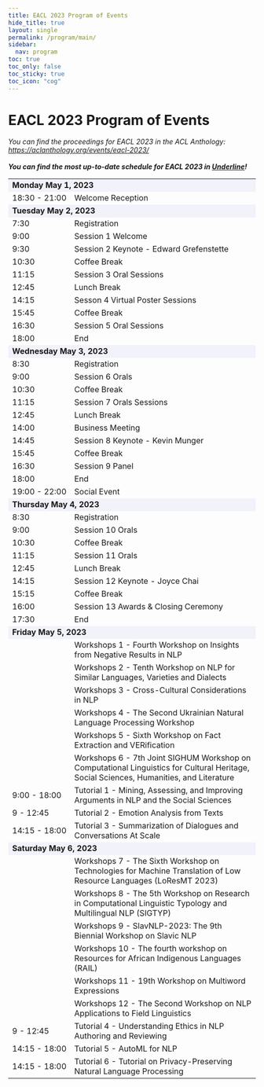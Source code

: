 ```yaml
---
title: EACL 2023 Program of Events 
hide_title: true
layout: single
permalink: /program/main/
sidebar:
  nav: program
toc: true
toc_only: false
toc_sticky: true
toc_icon: "cog" 
---
```


<h1>EACL 2023 Program of Events</h1>

*You can find the proceedings for EACL 2023 in the ACL Anthology: <a href="https://aclanthology.org/events/eacl-2023/" target="_blank">https://aclanthology.org/events/eacl-2023/</a>*
<br/> <br/>
***You can find the most up-to-date schedule for EACL 2023 in <a href="https://underline.io/events/383/schedule?timeZone=Europe%2FMadrid&day=2023-05-02T16%3A30%3A00.000Z" target="_blank">Underline</a>!***


<table>
  <tr style="background-color:#f1f2fa"><td colspan="2"><b>Monday May 1, 2023</b></td></tr>
  <tr><td nowrap="nowrap">18:30 - 21:00</td> <td>Welcome Reception</td></tr>
  <tr></tr>

  <tr style="background-color:#f1f2fa"><td colspan="2"><b>Tuesday May 2, 2023</b></td></tr>
  <tr><td>7:30</td> <td>  Registration</td></tr>
  <tr><td>9:00</td> <td>  Session 1  Welcome</td></tr>
  <tr><td>9:30</td> <td>  Session 2 Keynote - Edward Grefenstette</td></tr>
  <tr><td>10:30</td> <td> Coffee Break</td></tr>
  <tr><td>11:15</td> <td> Session 3 Oral Sessions </td></tr>
  <tr><td>12:45</td> <td> Lunch Break </td></tr>
  <tr><td>14:15</td> <td> Sesson 4 Virtual Poster Sessions</td></tr>
  <tr><td>15:45</td> <td> Coffee Break</td></tr>
  <tr><td>16:30</td> <td> Session 5 Oral Sessions </td></tr>
  <tr><td>18:00</td> <td> End</td></tr>
  <tr></tr>

  <tr style="background-color:#f1f2fa"><td colspan="2"><b>Wednesday May 3, 2023</b></td></tr>
  <tr><td>8:30</td> <td>    Registration </td></tr>
  <tr><td>9:00</td> <td>    Session 6 Orals </td></tr>
  <tr><td>10:30</td> <td>   Coffee Break </td></tr>
  <tr><td>11:15</td> <td>   Session 7 Orals Sessions </td></tr>
  <tr><td>12:45</td> <td>   Lunch Break  </td></tr>
  <tr><td>14:00</td> <td>   Business Meeting </td></tr>
  <tr><td>14:45</td> <td>   Session 8 Keynote - Kevin Munger </td></tr>
  <tr><td>15:45</td> <td>   Coffee Break </td></tr>
  <tr><td>16:30</td> <td>   Session 9 Panel </td></tr>
  <tr><td>18:00</td> <td>   End  </td></tr>
  <tr><td>19:00 - 22:00</td> <td>   Social Event </td></tr>
  <tr></tr>

  <tr style="background-color:#f1f2fa"><td colspan="2"><b>Thursday May 4, 2023</b></td></tr>
  <tr><td>8:30</td> <td>      Registration</td></tr>
  <tr><td>9:00</td> <td>      Session 10 Orals</td></tr>
  <tr><td>10:30</td> <td>     Coffee Break</td></tr>
  <tr><td>11:15</td> <td>     Session 11 Orals</td></tr>
  <tr><td>12:45</td> <td>     Lunch Break </td></tr>
  <tr><td>14:15</td> <td>     Session 12 Keynote - Joyce Chai</td></tr>
  <tr><td>15:15</td> <td>     Coffee Break</td></tr>
  <tr><td>16:00</td> <td>     Session 13 Awards & Closing Ceremony</td></tr>
  <tr><td>17:30</td> <td>     End </td></tr>
  <tr></tr>

  <tr style="background-color:#f1f2fa"><td colspan="2"><b>Friday May 5, 2023</b></td></tr>
  <tr><td></td><td>Workshops 1 - Fourth Workshop on Insights from Negative Results in NLP</td></tr>
  <tr><td></td><td>Workshops 2 - Tenth Workshop on NLP for Similar Languages, Varieties and Dialects</td></tr>
  <tr><td></td><td>Workshops 3 - Cross-Cultural Considerations in NLP</td></tr>
  <tr><td></td><td>Workshops 4 - The Second Ukrainian Natural Language Processing Workshop</td></tr>
  <tr><td></td><td>Workshops 5 - Sixth Workshop on Fact Extraction and VERification</td></tr>
  <tr><td></td><td>Workshops 6 - 7th Joint SIGHUM Workshop on Computational Linguistics for Cultural Heritage, Social Sciences, Humanities, and Literature</td></tr>

  <tr><td>9:00 - 18:00</td><td>  Tutorial 1 - Mining, Assessing, and Improving Arguments in NLP and the Social Sciences</td></tr>
  <tr><td>9 - 12:45</td><td> Tutorial 2 - Emotion Analysis from Texts</td></tr>         
  <tr><td>14:15 - 18:00</td><td> Tutorial 3 - Summarization of Dialogues and Conversations At Scale</td></tr>   
  <tr></tr>

  <tr style="background-color:#f1f2fa"><td colspan="2"><b>Saturday May 6, 2023</b></td></tr>
  <tr><td></td><td>Workshops 7 - The Sixth Workshop on Technologies for Machine Translation of Low Resource Languages (LoResMT 2023)</td></tr>
  <tr><td></td><td>Workshops 8 - The 5th Workshop on Research in Computational Linguistic Typology and Multilingual NLP (SIGTYP)</td></tr>
  <tr><td></td><td>Workshops 9 - SlavNLP-2023: The 9th Biennial Workshop on Slavic NLP</td></tr>
  <tr><td></td><td>Workshops 10 - The fourth workshop on Resources for African Indigenous Languages (RAIL)</td></tr>
  <tr><td></td><td>Workshops 11 - 19th Workshop on Multiword Expressions</td></tr>
  <tr><td></td><td>Workshops 12 - The Second Workshop on NLP Applications to Field Linguistics</td></tr>
  <tr><td>9 - 12:45</td><td> Tutorial 4 - Understanding Ethics in NLP Authoring and Reviewing</td></tr> 
  <tr><td>14:15 - 18:00</td><td> Tutorial 5 - AutoML for NLP</td></tr>    
  <tr><td>14:15 - 18:00</td><td> Tutorial 6 - Tutorial on Privacy-Preserving Natural Language Processing</td></tr>
</table>
<b></b> 
  
  
  


  
